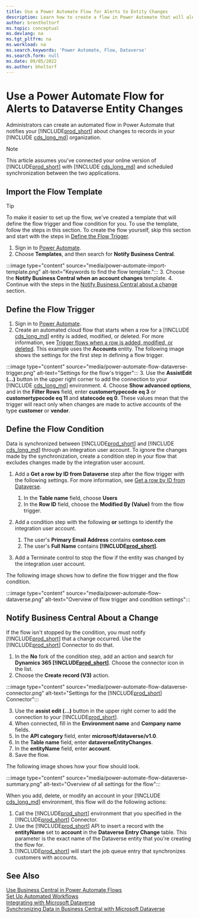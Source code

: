 ```yaml
---
title: Use a Power Automate Flow for Alerts to Entity Changes
description: Learn how to create a flow in Power Automate that will alert you when an entity is changed in Dataverse environment.
author: brentholtorf
ms.topic: conceptual
ms.devlang: na
ms.tgt_pltfrm: na
ms.workload: na
ms.search.keywords: 'Power Automate, Flow, Dataverse'
ms.search.form: null
ms.date: 09/05/2022
ms.author: bholtorf
---
```

# <a name="use-a-power-automate-flow-for-alerts-to-dataverse-entity-changes" />Use a Power Automate Flow for Alerts to Dataverse Entity Changes

Administrators can create an automated flow in Power Automate that notifies your [!INCLUDE[prod_short](includes/prod_short.md)] about changes to records in your [!INCLUDE [cds_long_md](includes/cds_long_md.md)] organization.

> [!NOTE]
> This article assumes you've connected your online version of [!INCLUDE[prod_short](includes/prod_short.md)] with [!INCLUDE [cds_long_md](includes/cds_long_md.md)] and scheduled synchronization between the two applications.

## <a name="import-the-flow-template" />Import the Flow Template

> [!TIP]
> To make it easier to set up the flow, we've created a template that will define the flow trigger and flow condition for you. To use the template, follow the steps in this section. To create the flow yourself, skip this section and start with the steps in [Define the Flow Trigger](#define-the-flow-trigger).

1. Sign in to [Power Automate](https://powerautomate.microsoft.com).
2. Choose **Templates**, and then search for **Notify Business Central**.

:::image type="content" source="media/power-automate-import-template.png" alt-text="Keywords to find the flow template.":::
3. Choose the **Notify Business Central when an account changes** template.
4. Continue with the steps in the [Notify Business Central about a change](#notify-business-central-about-a-change) section.

## <a name="define-the-flow-trigger" />Define the Flow Trigger

1. Sign in to [Power Automate](https://flow.microsoft.com).
2. Create an automated cloud flow that starts when a row for a [!INCLUDE [cds_long_md](includes/cds_long_md.md)] entity is added, modified, or deleted. For more information, see [Trigger flows when a row is added, modified, or deleted](/power-automate/dataverse/create-update-delete-trigger). This example uses the **Accounts** entity. The following image shows the settings for the first step in defining a flow trigger.

:::image type="content" source="media/power-automate-flow-dataverse-trigger.png" alt-text="Settings for the flow's trigger":::
3. Use the **AssistEdit (...)** button in the upper right corner to add the connection to your [!INCLUDE [cds_long_md](includes/cds_long_md.md)] environment.
4. Choose **Show advanced options**, and in the **Filter Rows** field, enter **customertypecode eq 3** or **customertypecode eq 11** and **statecode eq 0**. These values mean that the trigger will react only when changes are made to active accounts of the type **customer** or **vendor**.

## <a name="define-the-flow-condition" />Define the Flow Condition

Data is synchronized between [!INCLUDE[prod_short](includes/prod_short.md)] and [!INCLUDE [cds_long_md](includes/cds_long_md.md)] through an integration user account. To ignore the changes made by the synchronization, create a condition step in your flow that excludes changes made by the integration user account.  

1. Add a **Get a row by ID from Dataverse** step after the flow trigger with the following settings. For more information, see [Get a row by ID from Dataverse](/power-automate/dataverse/get-row-id).

    1. In the **Table name** field, choose **Users**
    2. In the **Row ID** field, choose the **Modified By (Value)** from the flow trigger.  

2. Add a condition step with the following **or** settings to identify the integration user account.
    1. The user's **Primary Email Address** contains **contoso.com**
    2. The user's **Full Name** contains **[!INCLUDE[prod_short](includes/prod_short.md)]**.

3. Add a Terminate control to stop the flow if the entity was changed by the integration user account.

The following image shows how to define the flow trigger and the flow condition.

:::image type="content" source="media/power-automate-flow-dataverse.png" alt-text="Overview of flow trigger and condition settings":::

## <a name="notify-business-central-about-a-change" />Notify Business Central About a Change

If the flow isn't stopped by the condition, you must notify [!INCLUDE[prod_short](includes/prod_short.md)] that a change occurred. Use the [!INCLUDE[prod_short](includes/prod_short.md)] Connector to do that.

1. In the **No** fork of the condition step, add an action and search for **Dynamics 365 [!INCLUDE[prod_short](includes/prod_short.md)]**. Choose the connector icon in the list.
2. Choose the **Create record (V3)** action.

:::image type="content" source="media/power-automate-flow-dataverse-connector.png" alt-text="Settings for the [!INCLUDE[prod_short](includes/prod_short.md)] Connector":::

3. Use the **assist edit (...)** button in the upper right corner to add the connection to your [!INCLUDE[prod_short](includes/prod_short.md)].
4. When connected, fill in the **Environment name** and **Company name** fields.
5. In the **API category** field, enter **microsoft/dataverse/v1.0**.
6. In the **Table name** field, enter **dataverseEntityChanges**.
7. In the **entityName** field, enter **account**.
8. Save the flow.

The following image shows how your flow should look.

:::image type="content" source="media/power-automate-flow-dataverse-summary.png" alt-text="Overview of all settings for the flow":::

When you add, delete, or modify an account in your [!INCLUDE [cds_long_md](includes/cds_long_md.md)] environment, this flow will do the following actions:

1. Call the [!INCLUDE[prod_short](includes/prod_short.md)] environment that you specified in the [!INCLUDE[prod_short](includes/prod_short.md)] Connector.
2. Use the [!INCLUDE[prod_short](includes/prod_short.md)] API to insert a record with the **entityName** set to **account** in the **Dataverse Entry Change** table. This parameter is the exact name of the Dataverse entity that you're creating the flow for.
3. [!INCLUDE[prod_short](includes/prod_short.md)] will start the job queue entry that synchronizes customers with accounts.

## <a name="see-also" />See Also

[Use Business Central in Power Automate Flows](across-how-use-financials-data-source-flow.md)  
[Set Up Automated Workflows](/business-central/dev-itpro/powerplatform/automate-workflows)  
[Integrating with Microsoft Dataverse](admin-common-data-service.md)  
[Synchronizing Data in Business Central with Microsoft Dataverse](admin-synchronizing-business-central-and-sales.md)  
